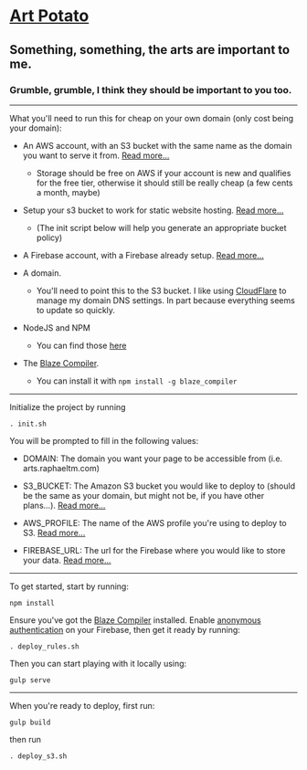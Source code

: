 # [Art Potato](https://arts.raphaeltm.com)

## Something, something, the arts are important to me.

### Grumble, grumble, I think they should be important to you too.

---

What you'll need to run this for cheap on your own domain (only cost being your domain):

- An AWS account, with an S3 bucket with the same name as the domain you want to serve it from. [Read more...](http://docs.aws.amazon.com/AmazonS3/latest/gsg/CreatingABucket.html)
  - Storage should be free on AWS if your account is new and qualifies for the free tier, otherwise it should still be really cheap (a few cents a month, maybe)

- Setup your s3 bucket to work for static website hosting. [Read more...](http://docs.aws.amazon.com/AmazonS3/latest/dev/WebsiteHosting.html)
  - (The init script below will help you generate an appropriate bucket policy)

- A Firebase account, with a Firebase already setup. [Read more...](https://www.firebase.com/)

- A domain.
  - You'll need to point this to the S3 bucket. I like using [CloudFlare](https://www.cloudflare.com/) to manage my domain DNS settings. In part because everything seems to update so quickly.

- NodeJS and NPM
  - You can find those [here](https://nodejs.org/en/)

- The [Blaze Compiler](https://github.com/firebase/blaze_compiler).
  - You can install it with `npm install -g blaze_compiler`

---

Initialize the project by running

```
. init.sh
```

You will be prompted to fill in the following values:

- DOMAIN: The domain you want your page to be accessible from (i.e. arts.raphaeltm.com)

- S3_BUCKET: The Amazon S3 bucket you would like to deploy to (should be the same as your domain, but might not be, if you have other plans...). [Read more...](http://docs.aws.amazon.com/AmazonS3/latest/dev/WebsiteHosting.html)

- AWS_PROFILE: The name of the AWS profile you're using to deploy to S3. [Read more...](http://docs.aws.amazon.com/cli/latest/userguide/cli-chap-getting-started.html#cli-config-files)

- FIREBASE_URL: The url for the Firebase where you would like to store your data. [Read more...](https://www.firebase.com/)

---

To get started, start by running:

```
npm install
```

Ensure you've got the [Blaze Compiler](https://github.com/firebase/blaze_compiler) installed.
Enable [anonymous authentication](https://www.firebase.com/docs/web/guide/login/anonymous.html) on your Firebase, then get it ready by running:

```
. deploy_rules.sh
```

Then you can start playing with it locally using:

```
gulp serve
```

---

When you're ready to deploy, first run:

```
gulp build
```

then run

```
. deploy_s3.sh
```